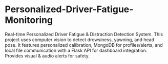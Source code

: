 # Personalized-Driver-Fatigue-Monitoring
Real-time Personalized Driver Fatigue &amp; Distraction Detection System. This project uses computer vision to detect drowsiness, yawning, and head pose. It features personalized calibration, MongoDB for profiles/alerts, and local file communication with a Flask API for dashboard integration. Provides visual &amp; audio alerts for safety.
